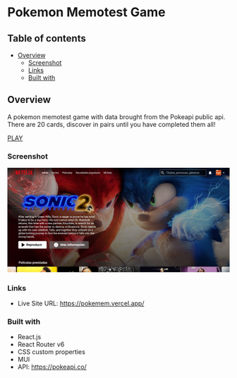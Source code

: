 # Pokemon Memotest Game

## Table of contents

- [Overview](#overview)
  - [Screenshot](#screenshot)
  - [Links](#links)
  - [Built with](#built-with)

## Overview

A pokemon memotest game with data brought from the Pokeapi public api. 
There are 20 cards, discover in pairs until you have completed them all!

[PLAY](https://pokemem.vercel.app/)

### Screenshot

![](./src/img/screenshot.png)

### Links

- Live Site URL: https://pokemem.vercel.app/

### Built with

- React.js 
- React Router v6
- CSS custom properties
- MUI 
- API: https://pokeapi.co/